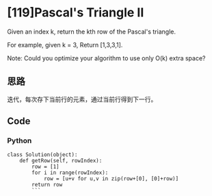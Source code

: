 # [119]Pascal's Triangle II

Given an index k, return the kth row of the Pascal's triangle.

For example, given k = 3,
Return [1,3,3,1].

Note:
Could you optimize your algorithm to use only O(k) extra space?

## 思路
迭代，每次存下当前行的元素，通过当前行得到下一行。

## Code

### Python
```
class Solution(object):
    def getRow(self, rowIndex):
        row = [1]
        for i in range(rowIndex):
            row = [u+v for u,v in zip(row+[0], [0]+row)]
        return row
        ```





